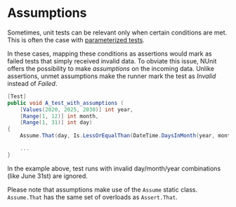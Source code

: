 # Assumptions

Sometimes, unit tests can be relevant only when certain conditions are met. This is often the case with [parameterized tests](https://github.com/emgdev/unit-testing-csharp/tree/c1e06f02ecb67288bafa6a2fe26e4d233f910b0e/docs/Parameterized-tests/README.md).

In these cases, mapping these conditions as assertions would mark as failed tests that simply received invalid data. To obviate this issue, NUnit offers the possibility to make _assumptions_ on the incoming data. Unlike assertions, unmet assumptions make the runner mark the test as _Invalid_ instead of _Failed_.

```csharp
[Test]
public void A_test_with_assumptions (
    [Values(2020, 2025, 2030)] int year,
    [Range(1, 12)] int month,
    [Range(1, 31)] int day)
{
    Assume.That(day, Is.LessOrEqualThan(DateTime.DaysInMonth(year, month)));

    ...
}
```

In the example above, test runs with invalid day/month/year combinations \(like June 31st\) are ignored.

Please note that assumptions make use of the `Assume` static class. `Assume.That` has the same set of overloads as `Assert.That`.

